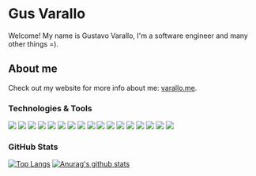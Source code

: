 # Gus Varallo
Welcome! My name is Gustavo Varallo, I'm a software engineer and many other things =).

## About me
Check out my website for more info about me: [varallo.me](http://www.varallo.me). 

### Technologies & Tools
![](https://img.shields.io/badge/‎-Linux-FCC624?logo=linux&logoColor=white&style=plastic)
![](https://img.shields.io/badge/‎-JavaScript-F7DF1E?logo=javascript&logoColor=white&style=plastic)
![](https://img.shields.io/badge/‎-HTML-E34F26?logo=html5&logoColor=white&style=plastic)
![](https://img.shields.io/badge/‎-CSS-1572B6?logo=css3&logoColor=white&style=plastic)
![](https://img.shields.io/badge/‎-React-61DAFB?logo=react&logoColor=white&style=plastic)
![](https://img.shields.io/badge/‎-Redux-764ABC?logo=redux&logoColor=white&style=plastic)
![](https://img.shields.io/badge/‎-Webpack-8DD6F9?logo=webpack&logoColor=white&style=plastic)
![](https://img.shields.io/badge/‎-Babel-F9DC3E?logo=babel&logoColor=white&style=plastic)
![](https://img.shields.io/badge/‎-NodeJS-339933?logo=Node.js&logoColor=white&style=plastic)
![](https://img.shields.io/badge/‎-PostgreSQL-blue?logo=postgresql&logoColor=white&style=plastic)
![](https://img.shields.io/badge/‎-MongoDB-blue?logo=mongodb&logoColor=white&style=plastic)
![](https://img.shields.io/badge/‎-TypeScript-blue?logo=typescript&logoColor=white&style=plastic)
![](https://img.shields.io/badge/‎-Ruby-blue?logo=ruby&logoColor=white&style=plastic)
![](https://img.shields.io/badge/‎-Heroku-blue?logo=heroku&logoColor=white&style=plastic)
![](https://img.shields.io/badge/‎-Git-blue?logo=git&logoColor=white&style=plastic)
![](https://img.shields.io/badge/‎-GitHub-blue?logo=github&logoColor=white&style=plastic)
![](https://img.shields.io/badge/‎-VS%20Code-blue?logo=visual-studio-code&logoColor=white&style=plastic)

### GitHub Stats
[![Top Langs](https://github-readme-stats.vercel.app/api/top-langs/?username=guvarallo&layout=compact)](https://github.com/anuraghazra/github-readme-stats)
[![Anurag's github stats](https://github-readme-stats.vercel.app/api?username=guvarallo&hide=issues,stars&show_icons=true)](https://github.com/anuraghazra/github-readme-stats)
